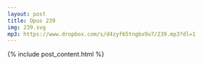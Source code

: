 ```yaml
---
layout: post
title: Opus 239
img: 239.svg
mp3: https://www.dropbox.com/s/d4zyf65tngbx9u7/239.mp3?dl=1
---
```


{% include post_content.html %}
